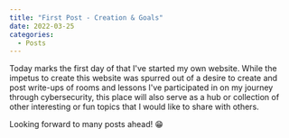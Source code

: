 ```yaml
---
title: "First Post - Creation & Goals"
date: 2022-03-25
categories:
  - Posts
---
```


Today marks the first day of that I've started my own website. While the impetus to create this website was spurred out of a desire to create and post write-ups of rooms and lessons I've participated in on my journey through cybersecurity, this place will also serve as a hub or collection of other interesting or fun topics that I would like to share with others.

Looking forward to many posts ahead! 😁